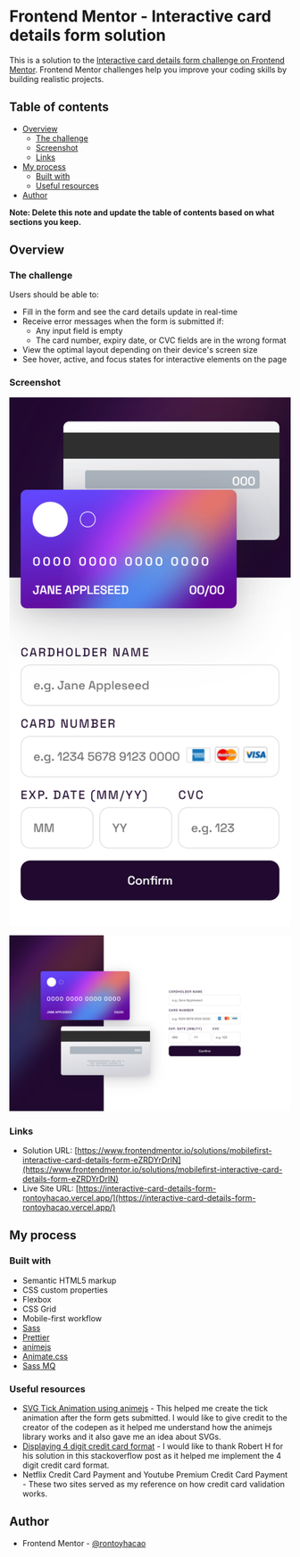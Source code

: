 # Frontend Mentor - Interactive card details form solution

This is a solution to the [Interactive card details form challenge on Frontend Mentor](https://www.frontendmentor.io/challenges/interactive-card-details-form-XpS8cKZDWw). Frontend Mentor challenges help you improve your coding skills by building realistic projects.

## Table of contents

- [Overview](#overview)
  - [The challenge](#the-challenge)
  - [Screenshot](#screenshot)
  - [Links](#links)
- [My process](#my-process)
  - [Built with](#built-with)
  - [Useful resources](#useful-resources)
- [Author](#author)

**Note: Delete this note and update the table of contents based on what sections you keep.**

## Overview

### The challenge

Users should be able to:

- Fill in the form and see the card details update in real-time
- Receive error messages when the form is submitted if:
  - Any input field is empty
  - The card number, expiry date, or CVC fields are in the wrong format
- View the optimal layout depending on their device's screen size
- See hover, active, and focus states for interactive elements on the page

### Screenshot

![](<./screenshots/127.0.0.1_8080_%20(1).png>)

![](./screenshots/127.0.0.1_8080_.png)

### Links

- Solution URL: [https://www.frontendmentor.io/solutions/mobilefirst-interactive-card-details-form-eZRDYrDrlN](https://www.frontendmentor.io/solutions/mobilefirst-interactive-card-details-form-eZRDYrDrlN)
- Live Site URL: [https://interactive-card-details-form-rontoyhacao.vercel.app/](https://interactive-card-details-form-rontoyhacao.vercel.app/)

## My process

### Built with

- Semantic HTML5 markup
- CSS custom properties
- Flexbox
- CSS Grid
- Mobile-first workflow
- [Sass](https://github.com/sass/dart-sass)
- [Prettier](https://prettier.io/)
- [animejs](https://animejs.com/)
- [Animate.css](https://animate.style/)
- [Sass MQ](https://sass-mq.github.io/sass-mq/)

### Useful resources

- [SVG Tick Animation using animejs](https://codepen.io/mellis84/pen/WNeqaMg) - This helped me create the tick animation after the form gets submitted. I would like to give credit to the creator of the codepen as it helped me understand how the animejs library works and it also gave me an idea about SVGs.
- [Displaying 4 digit credit card format](https://stackoverflow.com/questions/36833366/format-credit-card-number) - I would like to thank Robert H for his solution in this stackoverflow post as it helped me implement the 4 digit credit card format.
- Netflix Credit Card Payment and Youtube Premium Credit Card Payment - These two sites served as my reference on how credit card validation works.

## Author

- Frontend Mentor - [@rontoyhacao](https://www.frontendmentor.io/profile/rontoyhacao)
